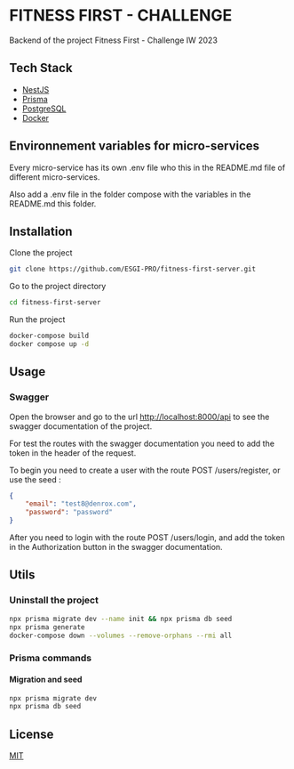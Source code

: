 # FITNESS FIRST - CHALLENGE

Backend of the project Fitness First - Challenge IW 2023

## Tech Stack

- [NestJS](https://nestjs.com/)
- [Prisma](https://www.prisma.io/)
- [PostgreSQL](https://www.postgresql.org/)
- [Docker](https://www.docker.com/)

## Environnement variables for micro-services

Every micro-service has its own .env file who this in the README.md file of different micro-services.   

Also add a .env file in the folder compose with the variables in the README.md this folder.

## Installation

Clone the project

```bash
git clone https://github.com/ESGI-PRO/fitness-first-server.git
```

Go to the project directory

```bash
cd fitness-first-server
```

Run the project

```bash
docker-compose build
docker compose up -d
```

## Usage

### Swagger

Open the browser and go to the url [http://localhost:8000/api](http://localhost:8000/api) to see the swagger documentation of the project.

For test the routes with the swagger documentation you need to add the token in the header of the request.   

To begin you need to create a user with the route POST /users/register, or use the seed :
    
```json
{
    "email": "test8@denrox.com",
    "password": "password"
}
```

After you need to login with the route POST /users/login, and add the token in the Authorization button in the swagger documentation.

## Utils

### Uninstall the project

```bash
npx prisma migrate dev --name init && npx prisma db seed
npx prisma generate
docker-compose down --volumes --remove-orphans --rmi all
```

### Prisma commands

#### Migration and seed

```bash
npx prisma migrate dev
npx prisma db seed
```

## License

[MIT](https://choosealicense.com/licenses/mit/)